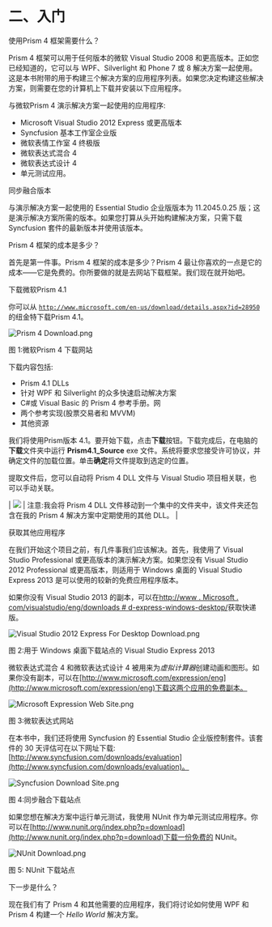 # 二、入门

使用Prism 4 框架需要什么？

Prism 4 框架可以用于任何版本的微软 Visual Studio 2008 和更高版本。正如您已经知道的，它可以与 WPF、Silverlight 和 Phone 7 或 8 解决方案一起使用。这是本书附带的用于构建三个解决方案的应用程序列表。如果您决定构建这些解决方案，则需要在您的计算机上下载并安装以下应用程序。

与微软Prism 4 演示解决方案一起使用的应用程序:

*   Microsoft Visual Studio 2012 Express 或更高版本
*   Syncfusion 基本工作室企业版
*   微软表情工作室 4 终极版
*   微软表达式混合 4
*   微软表达式设计 4
*   单元测试应用。

同步融合版本

与演示解决方案一起使用的 Essential Studio 企业版版本为 11.2045.0.25 版；这是演示解决方案所需的版本。如果您打算从头开始构建解决方案，只需下载 Syncfusion 套件的最新版本并使用该版本。

Prism 4 框架的成本是多少？

首先是第一件事。Prism 4 框架的成本是多少？Prism 4 最让你喜欢的一点是它的成本——它是免费的。你所要做的就是去网站下载框架。我们现在就开始吧。

下载微软Prism 4.1

你可以从 [`http://www.microsoft.com/en-us/download/details.aspx?id=28950`](https://www.nuget.org/packages/Prism/4.1.0 ) 的纽金特下载Prism 4.1。

![Prism 4 Download.png](img/image002.jpg)

图 1:微软Prism 4 下载网站

下载内容包括:

*   Prism 4.1 DLLs
*   针对 WPF 和 Silverlight 的众多快速启动解决方案
*   C#或 Visual Basic 的 Prism 4 参考手册。网
*   两个参考实现(股票交易者和 MVVM)
*   其他资源

我们将使用Prism版本 4.1。要开始下载，点击**下载**按钮。下载完成后，在电脑的**下载**文件夹中运行 **Prism4.1_Source** exe 文件。系统将要求您接受许可协议，并确定文件的加载位置。单击**确定**将文件提取到选定的位置。

提取文件后，您可以自动将 Prism 4 DLL 文件与 Visual Studio 项目相关联，也可以手动关联。

| ![](img/note.png) | 注意:我会将 Prism 4 DLL 文件移动到一个集中的文件夹中，该文件夹还包含在我的 Prism 4 解决方案中定期使用的其他 DLL。 |

获取其他应用程序

在我们开始这个项目之前，有几件事我们应该解决。首先，我使用了 Visual Studio Professional 或更高版本的演示解决方案。如果您没有 Visual Studio 2012 Professional 或更高版本，则适用于 Windows 桌面的 Visual Studio Express 2013 是可以使用的较新的免费应用程序版本。

如果你没有 Visual Studio 2013 的副本，可以在[http://www . Microsoft . com/visualstudio/eng/downloads # d-express-windows-desktop/](http://www.microsoft.com/visualstudio/eng/downloads%23d-express-windows-desktop/)获取快递版。

![Visual Studio 2012 Express For Desktop Download.png](img/image004.jpg)

图 2:用于 Windows 桌面下载站点的 Visual Studio Express 2013

微软表达式混合 4 和微软表达式设计 4 被用来为*虚拟计算器*创建动画和图形。如果你没有副本，可以在[http://www.microsoft.com/expression/eng](http://www.microsoft.com/expression/eng)下载这两个应用的免费副本。

![Microsoft Expression Web Site.png](img/image005.jpg)

图 3:微软表达式网站

在本书中，我们还将使用 Syncfusion 的 Essential Studio 企业版控制套件。该套件的 30 天评估可在以下网址下载:[http://www.syncfusion.com/downloads/evaluation](http://www.syncfusion.com/downloads/evaluation)。

![Syncfusion Download Site.png](img/image006.jpg)

图 4:同步融合下载站点

如果您想在解决方案中运行单元测试，我使用 NUnit 作为单元测试应用程序。你可以在[http://www.nunit.org/index.php?p=download](http://www.nunit.org/index.php?p=download)下载一份免费的 NUnit。

![NUnit Download.png](img/image007.jpg)

图 5: NUnit 下载站点

下一步是什么？

现在我们有了 Prism 4 和其他需要的应用程序，我们将讨论如何使用 WPF 和 Prism 4 构建一个 *Hello World* 解决方案。